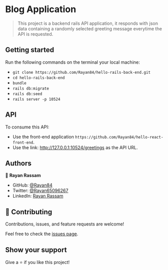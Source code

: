 # Blog Application

> This project is a backend rails API application, it responds with json data containing a randomly selected greeting message everytime the API is requested.

## Getting started
  Run the following commands on the terminal your local machine:

  - `git clone https://github.com/Rayan84/hello-rails-back-end.git`
  - `cd hello-rails-back-end`
  - `bundle`
  - `rails db:migrate`
  - `rails db:seed`
  - `rails server -p 10524`
  
## API
 To consume this API:
 - Use the front-end application `https://github.com/Rayan84/hello-react-front-end`.
 - Use the link: http://127.0.0.1:10524/greetings as the API URL.

## Authors

👤 **Rayan Rassam**

- GitHub: [@Rayan84](https://github.com/Rayan84)
- Twitter: [@Rayan65096267](https://twitter.com/Rayan65096267)
- LinkedIn: [Rayan Rassam](https://www.linkedin.com/in/rayan-rassam/)

## 🤝 Contributing

Contributions, issues, and feature requests are welcome!

Feel free to check the [issues page](../../issues/).

## Show your support 

Give a ⭐️ if you like this project!
